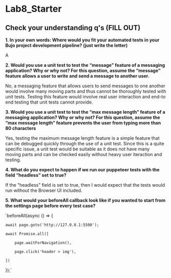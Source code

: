# Lab8_Starter

## Check your understanding q's (FILL OUT)
**1. In your own words: Where would you fit your automated tests in your Bujo project development pipeline? (just write the letter)**

A

**2. Would you use a unit test to test the “message” feature of a messaging application? Why or why not? For this question, assume the “message” feature allows a user to write and send a message to another user.**

No, a messaging feature that allows users to send messages to one another would involve many moving parts and thus cannot be thoroughly tested with unit tests. Testing this feature would involve real user interaction and end-to end testing that unit tests cannot provide.

**3. Would you use a unit test to test the “max message length” feature of a messaging application? Why or why not? For this question, assume the “max message length” feature prevents the user from typing more than 80 characters**

Yes, testing the maximum message length feature is a simple feature that can be debugged quickly through the use of a unit test. Since this is a quite specific issue, a unit test would be suitable as it does not have many moving parts and can be checked easily without heavy user iteraction and testing.

**4. What do you expect to happen if we run our puppeteer tests with the field “headless” set to true?**

If the "headless" field is set to true, then I would expect that the tests would run without the Browser UI included.


**5. What would your beforeAll callback look like if you wanted to start from the settings page before every test case?**
   
`beforeAll(async () => {

    await page.goto('http://127.0.0.1:5500');
    
    await Promise.all([
    
        page.waitForNavigation(),
        
        page.click('header > img'),
        
    ])
    
  });`
